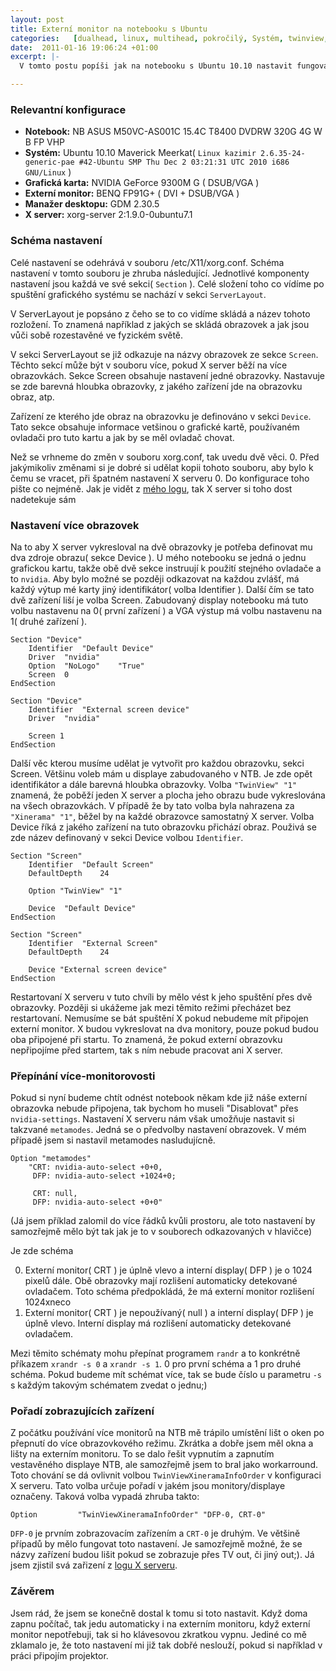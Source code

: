```yaml
---
layout: post
title: Externí monitor na notebooku s Ubuntu
categories:   [dualhead, linux, multihead, pokročilý, Systém, twinview, ubuntu]
date:  2011-01-16 19:06:24 +01:00
excerpt: |-
  V tomto postu popíši jak na notebooku s Ubuntu 10.10 nastavit fungování s externím zobrazovacím zařízením( ve většině případů se bude jednat o monitor/display ). Koho nezajímá omáčka a chce rovnou soubor xorg.conf tak je k dispozici na adrese&nbsp;<a href="https://gist.github.com/gists/777004/download">https://gist.github.com/gists/777004/download</a>,&nbsp;k prohlédnutí pak na adrese&nbsp;<a href="https://gist.github.com/777004">https://gist.github.com/777004</a>. Na odkazech jsou dva soubory. Původní soubor, který jsem měl na začátku( xorg.conf-default ) a soubor xorg.conf, který vznikl postupným nastavováním. V tomto postu se budu zabývat tím jaký má rozdíl mezi těmito soubory význam. Pro úplnost je přiložen i poslední log nastavovaného X serveru &ndash; <a href="https://gist.github.com/777004#file_xorg.0.log">Xorg.0.log</a>.

---
```


### Relevantní konfigurace

* **Notebook:** NB ASUS M50VC-AS001C 15.4C T8400 DVDRW 320G 4G W B FP VHP
* **Systém:** Ubuntu&nbsp;10.10&nbsp;Maverick&nbsp;Meerkat( `Linux kazimir 2.6.35-24-generic-pae #42-Ubuntu SMP Thu Dec 2 03:21:31 UTC 2010 i686 GNU/Linux` )
* **Grafická karta:**&nbsp;NVIDIA GeForce 9300M G (&nbsp;DSUB/VGA&nbsp;)
* **Externí monitor:**&nbsp;BENQ FP91G+ ( DVI + DSUB/VGA )
* **Manažer desktopu:**&nbsp;GDM 2.30.5
* **X server:**&nbsp;xorg-server 2:1.9.0-0ubuntu7.1


### Schéma nastavení

Celé nastavení se odehrává v souboru&nbsp;/etc/X11/xorg.conf. Schéma nastavení v tomto souboru je zhruba následující. Jednotlivé komponenty nastavení jsou každá ve své sekci( `Section` ). Celé složení toho co vídíme po spuštění grafického systému se nachází v sekci `ServerLayout`.

V ServerLayout je popsáno z čeho se to co vidíme skládá a název tohoto rozložení. To znamená například z jakých se skládá obrazovek a jak jsou vůči sobě rozestavěné ve fyzickém světě.

V sekci ServerLayout se již odkazuje na názvy obrazovek ze sekce `Screen`. Těchto sekcí může být v souboru více, pokud X server běží na více obrazovkách. Sekce Screen obsahuje nastavení jedné obrazovky. Nastavuje se zde barevná hloubka obrazovky, z jakého zařízení jde na obrazovku obraz, atp.

Zařízení ze kterého jde obraz na obrazovku je definováno v sekci `Device`. Tato sekce obsahuje informace vetšinou o grafické kartě, používaném ovladači pro tuto kartu a jak by se měl ovladač chovat.

Než se vrhneme do změn v souboru xorg.conf, tak uvedu dvě věci.
0. Před jakýmikoliv změnami si je dobré si udělat kopii tohoto souboru, aby bylo k čemu se vracet, při špatném nastavení X serveru
0. Do konfigurace toho pište co nejméně. Jak je vidět z <a href="https://gist.github.com/777004#file_xorg.0.log">mého logu</a>, tak X server si toho dost nadetekuje sám

### Nastavení více obrazovek

Na to aby X server vykresloval na dvě obrazovky je potřeba definovat mu dva zdroje obrazu( sekce Device ). U mého notebooku se jedná o jednu grafickou kartu, takže obě dvě sekce instruují k použití stejného ovladače a to `nvidia`. Aby bylo možné se později odkazovat na každou zvlášť, má každý výtup mé karty jiný identifikátor( volba Identifier ). Další čím se tato dvě zařízení liší je volba Screen. Zabudovaný display notebooku má tuto volbu nastavenu na 0( první zařízení ) a VGA výstup má volbu nastavenu na 1( druhé zařízení ).

    Section "Device"
        Identifier	"Default Device"
        Driver	"nvidia"
        Option	"NoLogo"	"True"
        Screen	0
    EndSection

    Section "Device"
	    Identifier	"External screen device"
	    Driver	"nvidia"

	    Screen 1
    EndSection

Další věc kterou musíme udělat je vytvořit pro každou obrazovku, sekci Screen. Většinu voleb mám u displaye zabudovaného v NTB. Je zde opět identifikátor a dále barevná hloubka obrazovky. Volba `"TwinView" "1"` znamená, že poběží jeden X server a plocha jeho obrazu bude vykreslována na všech obrazovkách. V případě že by tato volba byla nahrazena za `"Xinerama" "1"`, běžel by na každé obrazovce samostatný X server. Volba Device říká z jakého zařízení na tuto obrazovku přichází obraz. Použivá se zde název definovaný v sekci Device volbou `Identifier`.

    Section "Screen"
	    Identifier	"Default Screen"
	    DefaultDepth	24

	    Option "TwinView" "1"

	    Device	"Default Device"
    EndSection

    Section "Screen"
	    Identifier	"External Screen"
	    DefaultDepth	24

	    Device "External screen device"
    EndSection

Restartovaní X serveru v tuto chvíli by mělo vést k jeho spuštění přes dvě obrazovky. Později si ukážeme jak mezi těmito režimi přecházet bez restartovaní. Nemusíme se bát spuštění X pokud nebudeme mít připojen externí monitor. X budou vykreslovat na dva monitory, pouze pokud budou oba připojené při startu. To znamená, že pokud externí obrazovku nepřipojíme před startem, tak s ním nebude pracovat ani X server.

### Přepínání více-monitorovosti

Pokud si nyní budeme chtít odnést notebook někam kde již náše externí obrazovka nebude připojena, tak bychom ho museli "Disablovat" přes `nvidia-settings`. Nastavení X serveru nám však umožňuje nastavit si takzvané `metamodes`. Jedná se o předvolby nastavení obrazovek. V mém případě jsem si nastavil metamodes nasludujícně.

    Option "metamodes" 
        "CRT: nvidia-auto-select +0+0, 
         DFP: nvidia-auto-select +1024+0; 
         
         CRT: null, 
         DFP: nvidia-auto-select +0+0"

(Já jsem příklad zalomil do více řádků kvůli prostoru, ale toto nastavení by samozřejmě mělo být tak jak je to v souborech odkazovaných v hlavičce)

Je zde schéma

0.  Externí monitor( CRT ) je úplně vlevo a interní display( DFP ) je o 1024 pixelů dále. Obě obrazovky mají rozlišení automaticky detekované ovladačem. Toto schéma předpokládá, že má externí monitor rozlišení 1024xneco
0.  Externí monitor( CRT ) je nepoužívaný( null ) a interní display( DFP ) je úplně vlevo. Interní display má rozlišení automaticky detekované ovladačem.

Mezi těmito schématy mohu přepínat programem `randr` a to konkrétně příkazem `xrandr -s 0` a `xrandr -s 1`. 0 pro první schéma a 1 pro druhé schéma. Pokud budeme mít schémat více, tak se bude číslo u parametru `-s` s každým takovým schématem zvedat o jednu;)

### Pořadí zobrazujících zařízení

Z počátku používání více monitorů na NTB mě trápilo umístění lišt o oken po přepnutí do více obrazovkového režimu. Zkrátka a dobře jsem měl okna a lišty na externím monitoru. To se dalo řešit vypnutím a zapnutím vestavěného displaye NTB, ale samozřejmě jsem to bral jako workarround. Toto chování se dá ovlivnit volbou `TwinViewXineramaInfoOrder` v konfiguraci X serveru. Tato volba určuje pořadí v jakém jsou monitory/displaye označeny. Taková volba vypadá zhruba takto:

    Option         "TwinViewXineramaInfoOrder" "DFP-0, CRT-0"

`DFP-0` je prvním zobrazovacím zařízením a `CRT-0` je druhým. Ve většině případů by mělo fungovat toto nastavení. Je samozřejmě možné, že se názvy zařízení budou lišit pokud se zobrazuje přes TV out, či jiný out;). Já jsem zjistil svá zařizení z [logu X serveru](https://gist.github.com/777004#LC149 "Odkaz na řádek v mém logu").

### Závěrem

Jsem rád, že jsem se konečně dostal k tomu si toto nastavit. Když doma zapnu počítač, tak jedu automaticky i na externím monitoru, když externí monitor nepotřebuji, tak si ho klávesovou zkratkou vypnu. Jediné co mě zklamalo je, že toto nastavení mi již tak dobřé neslouží, pokud si například v práci připojím projektor. 
